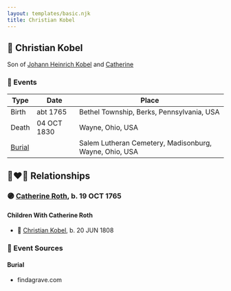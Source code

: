 ```yaml
---
layout: templates/basic.njk
title: Christian Kobel
---
```

## 🔵 Christian Kobel

Son of [Johann Heinrich Kobel](/people/6/65601892) and [Catherine ](/people/6/61051648)

### 📆 Events

Type | Date | Place
------ | ------ | ------
Birth | abt 1765 | Bethel Township, Berks, Pennsylvania, USA
Death | 04 OCT 1830 | Wayne, Ohio, USA
[Burial](#event-0d9d04cc-f2ea-4f2c-95e0-fa34d3095737) |  | Salem Lutheran Cemetery, Madisonburg, Wayne, Ohio, USA

## 👩‍❤️‍👨 Relationships

### 🟣 [Catherine Roth](/people/8/85792165), b. 19 OCT 1765

#### Children With Catherine Roth
* 🔵 [Christian Kobel](/people/1/17423128), b. 20 JUN 1808
### 📰 Event Sources

#### <a id="event-0d9d04cc-f2ea-4f2c-95e0-fa34d3095737"></a> Burial
* findagrave.com

